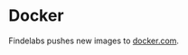 # Docker

Findelabs pushes new images to [docker.com](https://hub.docker.com/r/findelabs/proxima/tags). 
